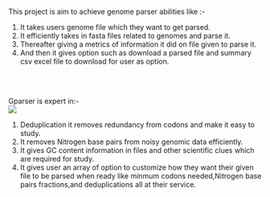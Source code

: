 This project is aim to achieve genome parser abilities like :- <br> 
1. It takes users genome file which they want to get parsed.<br>
2. It efficiently takes in fasta files related to genomes and parse it.<br>
3. Thereafter giving a metrics of information it did on file given to parse it.<br>
4. And then it gives option such as download a parsed file and summary csv excel file to download for user as option.<br>

<br><br>

Gparser is expert in:-<br>
<img src="https://cdn-useast1.kapwing.com/static/templates/3-spiderman-pointing-meme-template-full-ca8f27e0.webp?raw=true">
1. Deduplication it removes redundancy from codons and make it easy to study.<br>
2. It removes Nitrogen base pairs from noisy genomic data efficiently.<br>
3. It gives GC content information in files and other scientific clues which are required for study.<br>
4. It gives user an array of option to customize how they want their given file to be parsed when ready like minmum codons needed,Nitrogen base pairs fractions,and deduplications all at their service.
